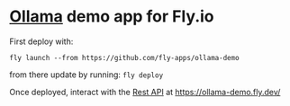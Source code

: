 # [Ollama](https://github.com/jmorganca/ollama) demo app for Fly.io



First deploy with:
```
fly launch --from https://github.com/fly-apps/ollama-demo
```

from there update by running: `fly deploy`

Once deployed, interact with the [Rest API](https://github.com/jmorganca/ollama#rest-api) at https://ollama-demo.fly.dev/
